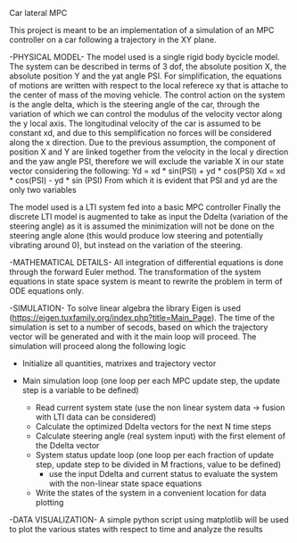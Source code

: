 Car lateral MPC

This project is meant to be an implementation of a simulation of an MPC controller on a car following a trajectory in the XY plane.

-PHYSICAL MODEL-
The model used is a single rigid body bycicle model.
The system can be described in terms of 3 dof, the absolute position X, the absolute position Y and the yat angle PSI.
For simplification, the equations of motions are written with respect to the local referece xy that is attache to the center of mass of the moving vehicle.
The control action on the system is the angle delta, which is the steering angle of the car, through the variation of which we can control the modulus of the velocity vector along the y local axis.
The longitudinal velocity of the car is assumed to be constant xd, and due to this semplification no forces will be considered along the x direction.
Due to the previous assumption, the component of position X and Y are linked together from the velocity in the local y direction and the yaw angle PSI, therefore we will exclude the variable X in our state vector considering the following:
Yd = xd * sin(PSI) + yd * cos(PSI)
Xd = xd * cos(PSI) - yd * sin (PSI)
From which it is evident that PSI and yd are the only two variables

The model used is a LTI system fed into a basic MPC controller
Finally the discrete LTI model is augmented to take as input the Ddelta (variation of the steering angle) as it is assumed the minimization will not be done on the steering angle alone (this would produce low steering and potentially vibrating around 0), but instead on the variation of the steering.

-MATHEMATICAL DETAILS-
All integration of differential equations is done through the forward Euler method.
The transformation of the system equations in state space system is meant to rewrite the problem in term of ODE equations only.

-SIMULATION-
To solve linear algebra the library Eigen is used (https://eigen.tuxfamily.org/index.php?title=Main_Page).
The time of the simulation is set to a number of secods, based on which the trajectory vector will be generated and with it the main loop will proceed.
The simulation will proceed along the following logic

- Initialize all quantities, matrixes and trajectory vector

- Main simulation loop (one loop per each MPC update step, the update step is a variable to be defined)
    - Read current system state (use the non linear system data -> fusion with LTI data can be considered)
    - Calculate the optimized Ddelta vectors for the next N time steps
    - Calculate steering angle (real system input) with the first element of the Ddelta vector
    - System status update loop (one loop per each fraction of update step, update step to be divided in M fractions, value to be defined)
        - use the input Ddelta and current status to evaluate the system with the non-linear state space equations
    - Write the states of the system in a convenient location for data plotting

-DATA VISUALIZATION-
A simple python script using matplotlib will be used to plot the various states with respect to time and analyze the results